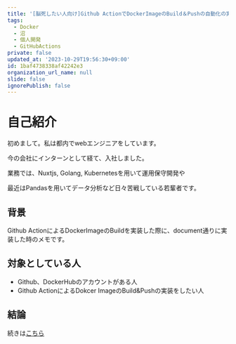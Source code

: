 ```yaml
---
title: '[脳死したい人向け]Github ActionでDockerImageのBuild＆Pushの自動化の実装、解説してみた'
tags:
  - Docker
  - 沼
  - 個人開発
  - GitHubActions
private: false
updated_at: '2023-10-29T19:56:30+09:00'
id: 1baf4738338af42242e3
organization_url_name: null
slide: false
ignorePublish: false
---
```

# 自己紹介
初めまして。私は都内でwebエンジニアをしています。

今の会社にインターンとして経て、入社しました。

業務では、Nuxtjs, Golang, Kubernetesを用いて運用保守開発や

最近はPandasを用いてデータ分析など日々苦戦している若輩者です。

## 背景

Github ActionによるDockerImageのBuildを実装した際に、document通りに実装した時のメモです。

## 対象としている人

- Github、DockerHubのアカウントがある人
- Github ActionによるDokcer ImageのBuild&Pushの実装をしたい人

## 結論

続きは[こちら](https://yoshihiro-shu.com/ja/article/9)

